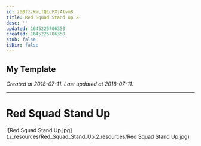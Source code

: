 ```yaml
---
id: z60fzzKmLfQLqFXjAtvm8
title: Red Squad Stand up 2
desc: ''
updated: 1645225706350
created: 1645225706350
stub: false
isDir: false
---
```

My Template
---

_Created at 2018-07-11._
_Last updated at 2018-07-11._




---

# Red Squad Stand Up


![Red Squad Stand Up.jpg](./_resources/Red_Squad_Stand_Up.2.resources/Red Squad Stand Up.jpg)

